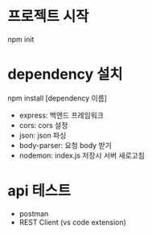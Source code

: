 # 프로젝트 시작
npm init

# dependency 설치
npm install [dependency 이름]
- express: 백엔드 프레임워크
- cors: cors 설정
- json: json 파싱
- body-parser: 요청 body 받기
- nodemon: index.js 저장시 서버 새로고침

# api 테스트
- postman
- REST Client (vs code extension)